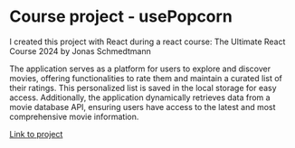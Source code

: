 # Course project - usePopcorn

I created this project with React during a react course: The Ultimate React Course 2024 by Jonas Schmedtmann

The application serves as a platform for users to explore and discover movies, offering functionalities to rate them and maintain a curated list of their ratings. This personalized list is saved in the local storage for easy access. Additionally, the application dynamically retrieves data from a movie database API, ensuring users have access to the latest and most comprehensive movie information.

[Link to project](http://usepopcorn.leonlubberdink.de/)
